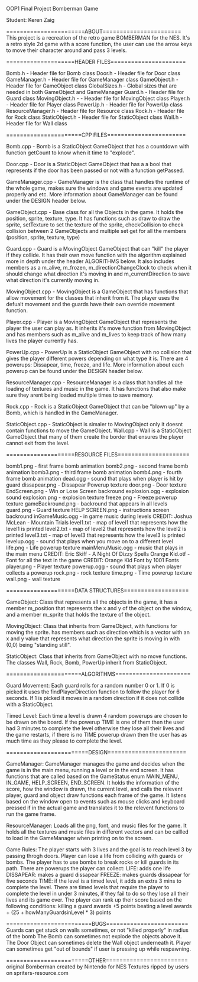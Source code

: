 OOP1 Final Project Bomberman Game

Student: Keren Zaig 

=======================ABOUT=======================
This project is a recreation of the retro game BOMBERMAN for the NES.
It's a retro style 2d game with a score function, the user can use the arrow
keys to move their character around and pass 3 levels.

====================HEADER FILES======================

Bomb.h - Header file for Bomb class
Door.h - Header file for Door class
GameManager.h - Header file for GameManager class
GameObject.h - Header file for GameObject class
GlobalSizes.h - Global sizes that are needed in both GameObject and GameManager
Guard.h - Header file for Guard class
MovingObject.h - - Header file for MovingObject class
Player.h - Header file for Player class
PowerUp.h - Header file for PowerUp class
ResourceManager.h - Header file for Resource class
Rock.h - Header file for Rock class
StaticObject.h - Header file for StaticObject class
Wall.h - Header file for Wall class

======================CPP FILES=======================

Bomb.cpp - Bomb is a StaticObject GameObject that has a countdown
		with function getCount to know when it time to "explode".

Door.cpp - Door is a StaticObject GameObject that has a a bool that
		represents if the door has been passed or not with a function
		getPassed.

GameManager.cpp - GameManager is the class that handles the runtime of the whole
			game, makes sure the windows and game events are updated properly
			and etc. More information about GameManager can be found under 
			the DESIGN header below.

GameObject.cpp - Base class for all the Objects in the game. It holds the position,
			sprite, texture, type. It has functions such as draw to draw the 
			sprite, setTexture to set the texture of the sprite, checkCollision
			to check collision between 2 GameObjects and multiple set get 
			for all the members (position, sprite, texture, type)

Guard.cpp - Guard is a MovingObject GameObject that can "kill" the player if
		they collide. It has their own move function with the algorithm explained
		more in depth under the header ALGORITHMS below. It also includes members
		as a m_alive, m_frozen, m_directionChangeClock to check when it should change
		what direction it's moving in and m_currentDirection to save what direction
		it's currently moving in.

MovingObject.cpp - MovingObject is a GameObject that has functions that allow movement
			 for the classes that inherit from it. The player uses the defualt movement
			and the guards have their own override movement function.

Player.cpp - Player is a MovingObject GameObject that represents the player the user can
		 play as. It inherits it's move function from MovingObject and has members
		 such as m_alive and m_lives to keep track of how many lives the player currently
		 has.

PowerUp.cpp - PowerUp is a StaticObject GameObject with no collision that gives the player
		  different powers depending on what type it is. There are 4 powerups: Dissapear,
		  time, freeze, and life. More information about each powerup can be found under
		  the DESIGN header below.

ResourceManager.cpp - ResourceManager is a class that handles all the loading of textures and 
			    music in the game. It has functions that also make sure they arent being
			    loaded multiple times to save memory.

Rock.cpp - Rock is a StaticObject GameObject that can be "blown up" by a Bomb, which is 
	     handled in the GameManager.

StaticObject.cpp - StaticObject is simaler to MovingObject only it doesnt contain functions
			 to move the GameObject.
Wall.cpp - Wall is a StaticObject GameObject that many of them create the border that 
		ensures the player cannot exit from the level.

====================RESOURCE FILES=====================

bomb1.png - first frame bomb animation
bomb2.png - second frame bomb animation
bomb3.png - third frame bomb animation
bomb4.png - fourth frame bomb animation
dead.ogg - sound that plays when player is hit by guard
dissapear.png - Dissapear Powerup texture
door.png - Door texture
EndScreen.png - Win or Lose Screen backround
explosion.ogg - explosion sound
explosion.png - explosion texture
freeze.png - Freeze powerup texture
gameBackround.png - backround that appears in all levels
guard.png - Guard texture
HELP SCREEN.png - instructions screen backround
inGameMusic.ogg - in game music during levels CREDIT: Joshua McLean - Mountain Trials
level1.txt - map of level1 that represents how the level1 is printed
level2.txt - map of level2 that represents how the level2 is printed
level3.txt - map of level3 that represents how the level3 is printed
levelup.ogg - sound that plays when you move on to a different level
life.png - Life powerup texture
mainMenuMusic.ogg - music that plays in the main menu CREDIT: Eric Skiff - A Night Of Dizzy Spells
Orange Kid.otf - Font for all the text in the game CREDIT: Orange Kid Font by 1001 Fonts 
player.png - Player texture
powerup.ogg - sound that plays when player collects a powerup
rock.png - rock texture
time.png - Time powerup texture
wall.png - wall texture

====================DATA STRUCTURES===================

GameObject: Class that represents all the objects in the game, it has a member
		m_position that represents the x and y of the object on the window,
		and a member m_sprite that holds the texture of the object.

MovingObject: Class that inherits from GameObject, with functions for moving the sprite.
		  has members such as direction which is a vector with an x and y value that
		  represents what direction the sprite is moving in with (0,0) being "standing still".	

StaticObject: Class that inherits from GameObject with no move functions. The classes
		  Wall, Rock, Bomb, PowerUp inherit from StaticObject.

======================ALGORITHMS======================

Guard Movement: Each guard rolls for a random number 0 or 1. If 0 is picked it uses the
		    findPlayerDirection function to follow the player for 6 seconds. If 1 is 
		    picked it moves in a random direction if it does not collide with a StaticObject.

Timed Level: Each time a level is drawn 4 random powerups are chosen to be drawn on the board.
		 If the powerup TIME is one of them then the user had 3 minutes to complete the level
		 otherwise they lose all their lives and the game restarts, if there is no TIME
		 powerup drawn then the user has as much time as they please to complete the level.

========================DESIGN=======================

GameManager: GameManager manages the game and decides when the game is in the main menu,
		 running a level or in the end screen. It has functions that are called based on
		 the GameStatus enum MAIN_MENU, IN_GAME, HELP_SCREEN, END_SCREEN. It holds the
		 information of the score, how the window is drawn, the current level, and calls
		 the relevent player, guard and object draw functions each frame of the game.
		 It listens based on the window open to events such as mouse clicks and keyboard
		 pressed if in the actual game and translates it to the relevent functions to run
		 the game frame.

ResourceManager: Loads all the png, font, and music files for the game. It holds all the 
		     textures and music files in different vectors and can be callled to load in
		     the GameManager when printing on to the screen.

Game Rules: The player starts with 3 lives and the goal is to reach level 3 by passing throgh
		doors. Player can lose a life from colliding with guards or bombs. The player
		has to use bombs to break rocks or kill guards in its path. There are powerups the
		player can collect:
		LIFE: adds one life
		DISSAPEAR: makes a guard dissapear
		FREEZE: makes guards dissapear for five seconds
		TIME: if the level is a timed level, it adds an extra 3 mins to complete the level.
		There are timed levels that require the player to complete the level in under 3 minutes,
		if they fail to do so they lose all their lives and its game over.
		The player can rank up their score based on the following conditions:
		killing a guard awards +5 points
		beating a level awards + (25 + howManyGuardsinLevel * 3) points


=========================BUGS========================
Guards can get stuck on walls sometimes, or not "killed properly" in radius of the bomb
The Bomb can sometimes not explode the objects above it.
The Door Object can sometimes delete the Wall object underneath it.
Player can sometimes get "out of bounds" if user is pressing up while respawning.

========================OTHER========================
original Bomberman created by Nintendo for NES
Textures ripped by users on spriters-resource.com
